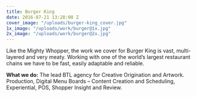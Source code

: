 ```yaml
---
title: Burger King
date: 2016-07-21 13:28:00 Z
cover_image: "/uploads/burger-king_cover.jpg"
1x_image: "/uploads/work/burger@1x.jpg"
2x_image: "/uploads/work/burger@2x.jpg"
---
```


Like the Mighty Whopper, the work we cover for Burger King is vast, multi-layered and very meaty. Working with one of the world’s largest restaurant chains we have to be fast, easily adaptable and reliable.

**What we do:** The lead BTL agency for Creative Origination and
Artwork. Production, Digital Menu Boards – Content Creation and Scheduling, Experiential, POS, Shopper Insight and Review.
